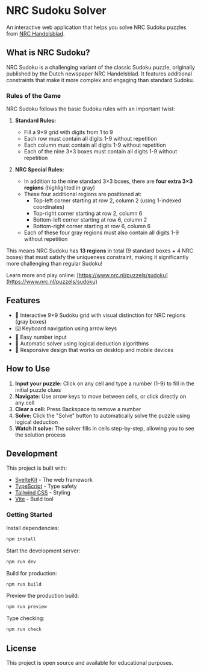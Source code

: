 # NRC Sudoku Solver

An interactive web application that helps you solve NRC Sudoku puzzles from [NRC Handelsblad](https://www.nrc.nl/puzzels/sudoku).

<!-- Screenshot will be added -->
<!-- ![NRC Sudoku Screenshot](./screenshot.png) -->
<!-- *Screenshot of the NRC Sudoku Solver interface* -->

## What is NRC Sudoku?

NRC Sudoku is a challenging variant of the classic Sudoku puzzle, originally published by the Dutch newspaper NRC Handelsblad. It features additional constraints that make it more complex and engaging than standard Sudoku.

### Rules of the Game

NRC Sudoku follows the basic Sudoku rules with an important twist:

1. **Standard Rules:**
   - Fill a 9×9 grid with digits from 1 to 9
   - Each row must contain all digits 1-9 without repetition
   - Each column must contain all digits 1-9 without repetition
   - Each of the nine 3×3 boxes must contain all digits 1-9 without repetition

2. **NRC Special Rules:**
   - In addition to the nine standard 3×3 boxes, there are **four extra 3×3 regions** (highlighted in gray)
   - These four additional regions are positioned at:
     - Top-left corner starting at row 2, column 2 (using 1-indexed coordinates)
     - Top-right corner starting at row 2, column 6
     - Bottom-left corner starting at row 6, column 2
     - Bottom-right corner starting at row 6, column 6
   - Each of these four gray regions must also contain all digits 1-9 without repetition

This means NRC Sudoku has **13 regions** in total (9 standard boxes + 4 NRC boxes) that must satisfy the uniqueness constraint, making it significantly more challenging than regular Sudoku!

Learn more and play online: [https://www.nrc.nl/puzzels/sudoku](https://www.nrc.nl/puzzels/sudoku)

## Features

- 🎯 Interactive 9×9 Sudoku grid with visual distinction for NRC regions (gray boxes)
- ⌨️ Keyboard navigation using arrow keys
- 🔢 Easy number input
- 🤖 Automatic solver using logical deduction algorithms
- 📱 Responsive design that works on desktop and mobile devices

## How to Use

1. **Input your puzzle:** Click on any cell and type a number (1-9) to fill in the initial puzzle clues
2. **Navigate:** Use arrow keys to move between cells, or click directly on any cell
3. **Clear a cell:** Press Backspace to remove a number
4. **Solve:** Click the "Solve" button to automatically solve the puzzle using logical deduction
5. **Watch it solve:** The solver fills in cells step-by-step, allowing you to see the solution process

## Development

This project is built with:
- [SvelteKit](https://kit.svelte.dev/) - The web framework
- [TypeScript](https://www.typescriptlang.org/) - Type safety
- [Tailwind CSS](https://tailwindcss.com/) - Styling
- [Vite](https://vitejs.dev/) - Build tool

### Getting Started

Install dependencies:
```bash
npm install
```

Start the development server:
```bash
npm run dev
```

Build for production:
```bash
npm run build
```

Preview the production build:
```bash
npm run preview
```

Type checking:
```bash
npm run check
```

## License

This project is open source and available for educational purposes.
